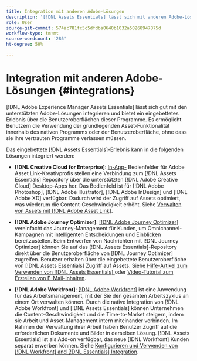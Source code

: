 ```yaml
---
title: Integration mit anderen Adobe-Lösungen
description: '[!DNL Assets Essentials] lässt sich mit anderen Adobe-Lösungen integrieren und bietet ein eingebettetes Erlebnis innerhalb des nativen Programms.'
role: User
source-git-commit: 574ac781fc5c5dfdba0640b1032a50268947875d
workflow-type: tm+mt
source-wordcount: '286'
ht-degree: 50%

---
```



# Integration mit anderen Adobe-Lösungen {#integrations}

[!DNL Adobe Experience Manager Assets Essentials] lässt sich gut mit den unterstützten Adobe-Lösungen integrieren und bietet ein eingebettetes Erlebnis über die Benutzeroberflächen dieser Programme. Es ermöglicht Benutzern die Verwendung der grundlegenden Asset-Funktionalität innerhalb des nativen Programms oder der Benutzeroberfläche, ohne dass sie ihre vertrauten Programme verlassen müssen.

Das eingebettete [!DNL Assets Essentials]-Erlebnis kann in die folgenden Lösungen integriert werden:

* **[!DNL Creative Cloud for Enterprise]**:  [In-App-](https://www.adobe.com/de/creativecloud/business/enterprise/adobe-asset-link.html) Bedienfelder für Adobe Asset Link-Kreativprofis stellen eine Verbindung zum  [!DNL Assets Essentials] Repository über die unterstützten  [!DNL Adobe Creative Cloud] Desktop-Apps her. Das Bedienfeld ist für [!DNL Adobe Photoshop], [!DNL Adobe Illustrator], [!DNL Adobe InDesign] und [!DNL Adobe XD] verfügbar. Dadurch wird der Zugriff auf Assets optimiert, was wiederum die Content-Geschwindigkeit erhöht. Siehe [Verwalten von Assets mit  [!DNL Adobe Asset Link]](https://helpx.adobe.com/de/enterprise/admin-guide.html/enterprise/using/manage-assets-using-adobe-asset-link.ug.html).

* **[!DNL Adobe Journey Optimizer]**:  [[!DNL Adobe Journey Optimizer]](https://business.adobe.com/products/journey-optimizer/adobe-journey-optimizer.html) vereinfacht das Journey-Management für Kunden, um Omnichannel-Kampagnen mit intelligenten Entscheidungen und Einblicken bereitzustellen. Beim Entwerfen von Nachrichten mit [!DNL Journey Optimizer] können Sie auf das [!DNL Assets Essentials]-Repository direkt über die Benutzeroberfläche von [!DNL Journey Optimizer] zugreifen. Benutzer erhalten über die eingebettete Benutzeroberfläche von [!DNL Assets Essentials] Zugriff auf Assets. Siehe [Hilfe-Artikel zum Verwenden von  [!DNL Assets Essentials] ](https://experienceleague.adobe.com/docs/journey-optimizer/using/create-messages/assets-essentials.html?lang=de) oder [Video-Tutorial zum Erstellen von E-Mail-Inhalten](https://experienceleague.adobe.com/docs/journey-optimizer-learn/tutorials/create-messages/create-email-content-with-the-message-editor.html?lang=de).

* **[!DNL Adobe Workfront]**:  [[!DNL Adobe Workfront]](https://www.workfront.com/) ist eine Anwendung für das Arbeitsmanagement, mit der Sie den gesamten Arbeitszyklus an einem Ort verwalten können. Durch die native Integration von [!DNL Adobe Workfront] und [!DNL Assets Essentials] können Unternehmen die Content-Geschwindigkeit und die Time-to-Market steigern, indem sie Arbeit und Asset-Management intern miteinander verbinden. Im Rahmen der Verwaltung ihrer Arbeit haben Benutzer Zugriff auf die erforderlichen Dokumente und Bilder in derselben Lösung. [!DNL Assets Essentials] ist als Add-on verfügbar, das neue  [!DNL Workfront] Kunden separat erwerben können. Siehe [Konfigurieren und Verwenden von [!DNL Workfront] and [!DNL Essentials] Integration](https://one.workfront.com/s/document-item?bundleId=the-new-workfront-experience&amp;topicId=Content%2FDocuments%2FAdobe_Workfront_for_Experience_Manager_Assets_Essentials%2F_workfront-for-aem-asset-essentials.htm).

<!-- TBD: Hiding this link till GA. Do not even include the beta mention as discussed with Greg. Beta is done with customers selected by the Accounts team. It is not an open Beta program. At GA, document this.

* **[[!DNL Creative Cloud Libraries]**: This integration will be made available in the future.

* **[[!DNL Adobe Studio]]**: This integration will be made available in the future.
-->
